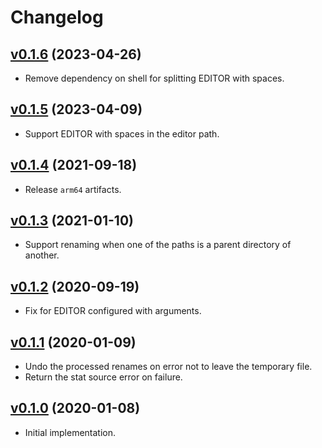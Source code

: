 # Changelog
## [v0.1.6](https://github.com/itchyny/mmv/compare/v0.1.5..v0.1.6) (2023-04-26)
* Remove dependency on shell for splitting EDITOR with spaces.

## [v0.1.5](https://github.com/itchyny/mmv/compare/v0.1.4..v0.1.5) (2023-04-09)
* Support EDITOR with spaces in the editor path.

## [v0.1.4](https://github.com/itchyny/mmv/compare/v0.1.3..v0.1.4) (2021-09-18)
* Release `arm64` artifacts.

## [v0.1.3](https://github.com/itchyny/mmv/compare/v0.1.2..v0.1.3) (2021-01-10)
* Support renaming when one of the paths is a parent directory of another.

## [v0.1.2](https://github.com/itchyny/mmv/compare/v0.1.1..v0.1.2) (2020-09-19)
* Fix for EDITOR configured with arguments.

## [v0.1.1](https://github.com/itchyny/mmv/compare/v0.1.0..v0.1.1) (2020-01-09)
* Undo the processed renames on error not to leave the temporary file.
* Return the stat source error on failure.

## [v0.1.0](https://github.com/itchyny/mmv/compare/ac88fa9...v0.1.0) (2020-01-08)
* Initial implementation.
